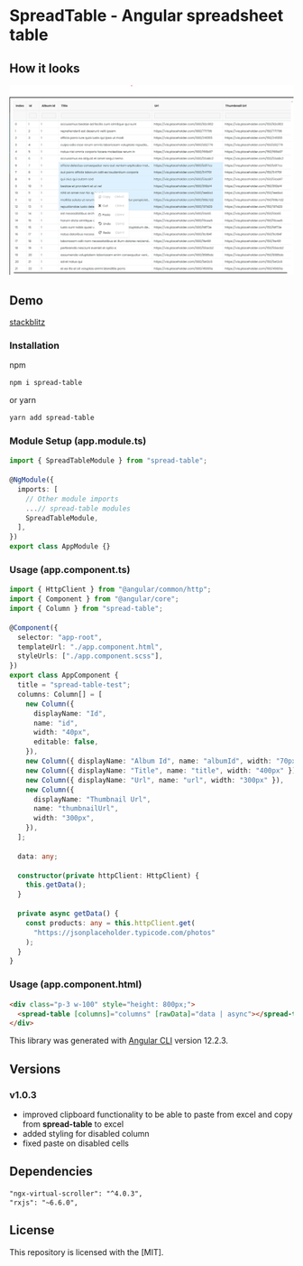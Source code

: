 # SpreadTable - Angular spreadsheet table

## How it looks

![How it looks](https://raw.githubusercontent.com/neb1neuron/spread-table/master/demo.png)

## Demo

[stackblitz](https://stackblitz.com/edit/spread-table-angular11?file=src/app/app.component.html)

### Installation

npm

```bash
npm i spread-table
```

or yarn

```bash
yarn add spread-table
```

### Module Setup (app.module.ts)

```typescript
import { SpreadTableModule } from "spread-table";

@NgModule({
  imports: [
    // Other module imports
    ...// spread-table modules
    SpreadTableModule,
  ],
})
export class AppModule {}
```

### Usage (app.component.ts)

```typescript
import { HttpClient } from "@angular/common/http";
import { Component } from "@angular/core";
import { Column } from "spread-table";

@Component({
  selector: "app-root",
  templateUrl: "./app.component.html",
  styleUrls: ["./app.component.scss"],
})
export class AppComponent {
  title = "spread-table-test";
  columns: Column[] = [
    new Column({
      displayName: "Id",
      name: "id",
      width: "40px",
      editable: false,
    }),
    new Column({ displayName: "Album Id", name: "albumId", width: "70px" }),
    new Column({ displayName: "Title", name: "title", width: "400px" }),
    new Column({ displayName: "Url", name: "url", width: "300px" }),
    new Column({
      displayName: "Thumbnail Url",
      name: "thumbnailUrl",
      width: "300px",
    }),
  ];

  data: any;

  constructor(private httpClient: HttpClient) {
    this.getData();
  }

  private async getData() {
    const products: any = this.httpClient.get(
      "https://jsonplaceholder.typicode.com/photos"
    );
  }
}
```

### Usage (app.component.html)

```html
<div class="p-3 w-100" style="height: 800px;">
  <spread-table [columns]="columns" [rawData]="data | async"></spread-table>
</div>
```

This library was generated with [Angular CLI](https://github.com/angular/angular-cli) version 12.2.3.

## Versions

### v1.0.3

- improved clipboard functionality to be able to paste from excel and copy from **spread-table** to excel
- added styling for disabled column
- fixed paste on disabled cells

## Dependencies

```
"ngx-virtual-scroller": "^4.0.3",
"rxjs": "~6.6.0",
```

## License

This repository is licensed with the [MIT].
